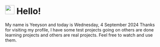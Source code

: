  <h1>
    <img src="https://emojis.slackmojis.com/emojis/images/1643510097/45343/hi.gif?1643510097" width="30"/> 
    Hello!
 </h1>
 <p>
    My name is Yeeyson and today is Wednesday, 4 September 2024
    Thanks for visiting my profile, I have some test projects going on others are done learning projects and others are real projects.
    Feel free to watch and use them.
 </p>